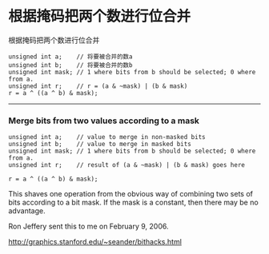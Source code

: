 # 根据掩码把两个数进行位合并 

根据掩码把两个数进行位合并 
```
unsigned int a;    // 将要被合并的数a
unsigned int b;    // 将要被合并的数b
unsigned int mask; // 1 where bits from b should be selected; 0 where from a.
unsigned int r;    // r = (a & ~mask) | (b & mask) 
r = a ^ ((a ^ b) & mask); 
```
***

### Merge bits from two values according to a mask

```
unsigned int a;    // value to merge in non-masked bits
unsigned int b;    // value to merge in masked bits
unsigned int mask; // 1 where bits from b should be selected; 0 where from a.
unsigned int r;    // result of (a & ~mask) | (b & mask) goes here

r = a ^ ((a ^ b) & mask); 
```

This shaves one operation from the obvious way of combining two sets of bits according to a bit mask.  If the mask is a constant, then there may be no advantage.

Ron Jeffery sent this to me on February 9, 2006.

http://graphics.stanford.edu/~seander/bithacks.html